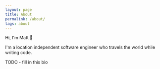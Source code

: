 ```yaml
---
layout: page
title: About
permalink: /about/
tags: about
---
```


Hi, I'm Matt 👋

I'm a location independent software engineer who travels the world while writing code.

TODO - fill in this bio 
